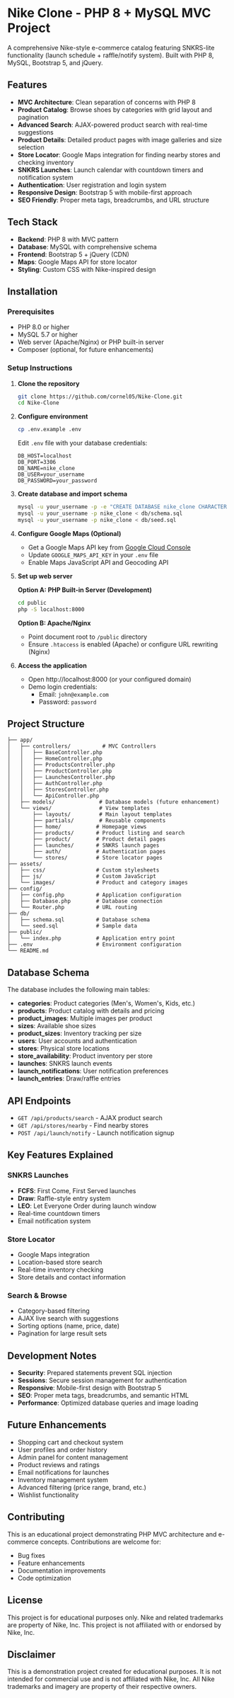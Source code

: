 # Nike Clone - PHP 8 + MySQL MVC Project

A comprehensive Nike-style e-commerce catalog featuring SNKRS-lite functionality (launch schedule + raffle/notify system). Built with PHP 8, MySQL, Bootstrap 5, and jQuery.

## Features

- **MVC Architecture**: Clean separation of concerns with PHP 8
- **Product Catalog**: Browse shoes by categories with grid layout and pagination
- **Advanced Search**: AJAX-powered product search with real-time suggestions
- **Product Details**: Detailed product pages with image galleries and size selection
- **Store Locator**: Google Maps integration for finding nearby stores and checking inventory
- **SNKRS Launches**: Launch calendar with countdown timers and notification system
- **Authentication**: User registration and login system
- **Responsive Design**: Bootstrap 5 with mobile-first approach
- **SEO Friendly**: Proper meta tags, breadcrumbs, and URL structure

## Tech Stack

- **Backend**: PHP 8 with MVC pattern
- **Database**: MySQL with comprehensive schema
- **Frontend**: Bootstrap 5 + jQuery (CDN)
- **Maps**: Google Maps API for store locator
- **Styling**: Custom CSS with Nike-inspired design

## Installation

### Prerequisites

- PHP 8.0 or higher
- MySQL 5.7 or higher
- Web server (Apache/Nginx) or PHP built-in server
- Composer (optional, for future enhancements)

### Setup Instructions

1. **Clone the repository**
   ```bash
   git clone https://github.com/cornel05/Nike-Clone.git
   cd Nike-Clone
   ```

2. **Configure environment**
   ```bash
   cp .env.example .env
   ```
   Edit `.env` file with your database credentials:
   ```
   DB_HOST=localhost
   DB_PORT=3306
   DB_NAME=nike_clone
   DB_USER=your_username
   DB_PASSWORD=your_password
   ```

3. **Create database and import schema**
   ```bash
   mysql -u your_username -p -e "CREATE DATABASE nike_clone CHARACTER SET utf8mb4 COLLATE utf8mb4_unicode_ci;"
   mysql -u your_username -p nike_clone < db/schema.sql
   mysql -u your_username -p nike_clone < db/seed.sql
   ```

4. **Configure Google Maps (Optional)**
   - Get a Google Maps API key from [Google Cloud Console](https://console.cloud.google.com/)
   - Update `GOOGLE_MAPS_API_KEY` in your `.env` file
   - Enable Maps JavaScript API and Geocoding API

5. **Set up web server**

   **Option A: PHP Built-in Server (Development)**
   ```bash
   cd public
   php -S localhost:8000
   ```

   **Option B: Apache/Nginx**
   - Point document root to `/public` directory
   - Ensure `.htaccess` is enabled (Apache) or configure URL rewriting (Nginx)

6. **Access the application**
   - Open http://localhost:8000 (or your configured domain)
   - Demo login credentials:
     - Email: `john@example.com`
     - Password: `password`

## Project Structure

```
├── app/
│   ├── controllers/          # MVC Controllers
│   │   ├── BaseController.php
│   │   ├── HomeController.php
│   │   ├── ProductsController.php
│   │   ├── ProductController.php
│   │   ├── LaunchesController.php
│   │   ├── AuthController.php
│   │   ├── StoresController.php
│   │   └── ApiController.php
│   ├── models/              # Database models (future enhancement)
│   └── views/               # View templates
│       ├── layouts/         # Main layout templates
│       ├── partials/        # Reusable components
│       ├── home/           # Homepage views
│       ├── products/       # Product listing and search
│       ├── product/        # Product detail pages
│       ├── launches/       # SNKRS launch pages
│       ├── auth/           # Authentication pages
│       └── stores/         # Store locator pages
├── assets/
│   ├── css/                # Custom stylesheets
│   ├── js/                 # Custom JavaScript
│   └── images/             # Product and category images
├── config/
│   ├── config.php          # Application configuration
│   ├── Database.php        # Database connection
│   └── Router.php          # URL routing
├── db/
│   ├── schema.sql          # Database schema
│   └── seed.sql            # Sample data
├── public/
│   └── index.php           # Application entry point
├── .env                    # Environment configuration
└── README.md
```

## Database Schema

The database includes the following main tables:

- **categories**: Product categories (Men's, Women's, Kids, etc.)
- **products**: Product catalog with details and pricing
- **product_images**: Multiple images per product
- **sizes**: Available shoe sizes
- **product_sizes**: Inventory tracking per size
- **users**: User accounts and authentication
- **stores**: Physical store locations
- **store_availability**: Product inventory per store
- **launches**: SNKRS launch events
- **launch_notifications**: User notification preferences
- **launch_entries**: Draw/raffle entries

## API Endpoints

- `GET /api/products/search` - AJAX product search
- `GET /api/stores/nearby` - Find nearby stores
- `POST /api/launch/notify` - Launch notification signup

## Key Features Explained

### SNKRS Launches
- **FCFS**: First Come, First Served launches
- **Draw**: Raffle-style entry system
- **LEO**: Let Everyone Order during launch window
- Real-time countdown timers
- Email notification system

### Store Locator
- Google Maps integration
- Location-based store search
- Real-time inventory checking
- Store details and contact information

### Search & Browse
- Category-based filtering
- AJAX live search with suggestions
- Sorting options (name, price, date)
- Pagination for large result sets

## Development Notes

- **Security**: Prepared statements prevent SQL injection
- **Sessions**: Secure session management for authentication
- **Responsive**: Mobile-first design with Bootstrap 5
- **SEO**: Proper meta tags, breadcrumbs, and semantic HTML
- **Performance**: Optimized database queries and image loading

## Future Enhancements

- Shopping cart and checkout system
- User profiles and order history
- Admin panel for content management
- Product reviews and ratings
- Email notifications for launches
- Inventory management system
- Advanced filtering (price range, brand, etc.)
- Wishlist functionality

## Contributing

This is an educational project demonstrating PHP MVC architecture and e-commerce concepts. Contributions are welcome for:

- Bug fixes
- Feature enhancements
- Documentation improvements
- Code optimization

## License

This project is for educational purposes only. Nike and related trademarks are property of Nike, Inc. This project is not affiliated with or endorsed by Nike, Inc.

## Disclaimer

This is a demonstration project created for educational purposes. It is not intended for commercial use and is not affiliated with Nike, Inc. All Nike trademarks and imagery are property of their respective owners.
